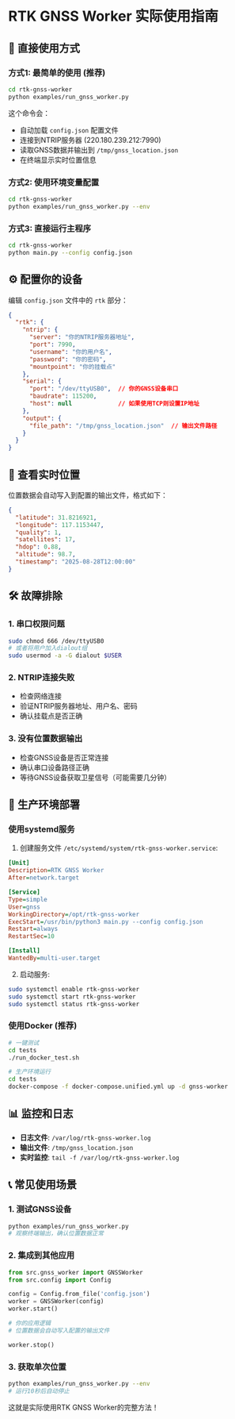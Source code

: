 # RTK GNSS Worker 实际使用指南

## 🚀 直接使用方式

### 方式1: 最简单的使用 (推荐)

```bash
cd rtk-gnss-worker
python examples/run_gnss_worker.py
```

这个命令会：
- 自动加载 `config.json` 配置文件
- 连接到NTRIP服务器 (220.180.239.212:7990)
- 读取GNSS数据并输出到 `/tmp/gnss_location.json`
- 在终端显示实时位置信息

### 方式2: 使用环境变量配置

```bash
cd rtk-gnss-worker
python examples/run_gnss_worker.py --env
```

### 方式3: 直接运行主程序

```bash
cd rtk-gnss-worker
python main.py --config config.json
```

## ⚙️ 配置你的设备

编辑 `config.json` 文件中的 `rtk` 部分：

```json
{
  "rtk": {
    "ntrip": {
      "server": "你的NTRIP服务器地址",
      "port": 7990,
      "username": "你的用户名", 
      "password": "你的密码",
      "mountpoint": "你的挂载点"
    },
    "serial": {
      "port": "/dev/ttyUSB0",  // 你的GNSS设备串口
      "baudrate": 115200,
      "host": null             // 如果使用TCP则设置IP地址
    },
    "output": {
      "file_path": "/tmp/gnss_location.json"  // 输出文件路径
    }
  }
}
```

## 📱 查看实时位置

位置数据会自动写入到配置的输出文件，格式如下：

```json
{
  "latitude": 31.8216921,
  "longitude": 117.1153447,
  "quality": 1,
  "satellites": 17,
  "hdop": 0.88,
  "altitude": 98.7,
  "timestamp": "2025-08-28T12:00:00"
}
```

## 🛠️ 故障排除

### 1. 串口权限问题
```bash
sudo chmod 666 /dev/ttyUSB0
# 或者将用户加入dialout组
sudo usermod -a -G dialout $USER
```

### 2. NTRIP连接失败
- 检查网络连接
- 验证NTRIP服务器地址、用户名、密码
- 确认挂载点是否正确

### 3. 没有位置数据输出
- 检查GNSS设备是否正常连接
- 确认串口设备路径正确
- 等待GNSS设备获取卫星信号（可能需要几分钟）

## 🔧 生产环境部署

### 使用systemd服务

1. 创建服务文件 `/etc/systemd/system/rtk-gnss-worker.service`:

```ini
[Unit]
Description=RTK GNSS Worker
After=network.target

[Service]
Type=simple
User=gnss
WorkingDirectory=/opt/rtk-gnss-worker
ExecStart=/usr/bin/python3 main.py --config config.json
Restart=always
RestartSec=10

[Install]
WantedBy=multi-user.target
```

2. 启动服务:

```bash
sudo systemctl enable rtk-gnss-worker
sudo systemctl start rtk-gnss-worker
sudo systemctl status rtk-gnss-worker
```

### 使用Docker (推荐)

```bash
# 一键测试
cd tests
./run_docker_test.sh

# 生产环境运行
cd tests
docker-compose -f docker-compose.unified.yml up -d gnss-worker
```

## 📊 监控和日志

- **日志文件**: `/var/log/rtk-gnss-worker.log`
- **输出文件**: `/tmp/gnss_location.json`
- **实时监控**: `tail -f /var/log/rtk-gnss-worker.log`

## 📞 常见使用场景

### 1. 测试GNSS设备
```bash
python examples/run_gnss_worker.py
# 观察终端输出，确认位置数据正常
```

### 2. 集成到其他应用
```python
from src.gnss_worker import GNSSWorker
from src.config import Config

config = Config.from_file('config.json')
worker = GNSSWorker(config)
worker.start()

# 你的应用逻辑
# 位置数据会自动写入配置的输出文件

worker.stop()
```

### 3. 获取单次位置
```bash
python examples/run_gnss_worker.py --env
# 运行10秒后自动停止
```

这就是实际使用RTK GNSS Worker的完整方法！

